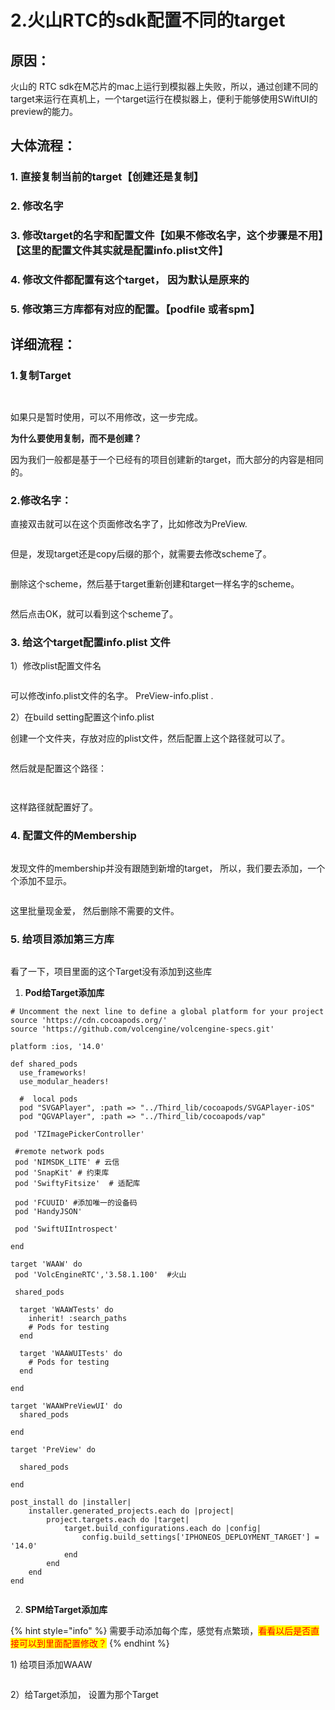 # 2.火山RTC的sdk配置不同的target

## 原因：

火山的 RTC sdk在M芯片的mac上运行到模拟器上失败，所以，通过创建不同的target来运行在真机上，一个target运行在模拟器上，便利于能够使用SWiftUI的preview的能力。



## 大体流程：

### 1. 直接复制当前的target【创建还是复制】

### 2. 修改名字

### 3. 修改target的名字和配置文件【如果不修改名字，这个步骤是不用】【这里的配置文件其实就是配置info.plist文件】

### 4. 修改文件都配置有这个target， 因为默认是原来的

### 5. 修改第三方库都有对应的配置。【podfile 或者spm】



## 详细流程：

### 1.复制Target

<figure><img src="../../../.gitbook/assets/image (1) (1).png" alt=""><figcaption></figcaption></figure>

<figure><img src="../../../.gitbook/assets/image (1) (1) (1).png" alt=""><figcaption></figcaption></figure>

如果只是暂时使用，可以不用修改，这一步完成。&#x20;

**为什么要使用复制，而不是创建？**

因为我们一般都是基于一个已经有的项目创建新的target，而大部分的内容是相同的。&#x20;



### 2.修改名字：

直接双击就可以在这个页面修改名字了，比如修改为PreView.

<figure><img src="../../../.gitbook/assets/image (2) (1).png" alt=""><figcaption></figcaption></figure>

但是，发现target还是copy后缀的那个，就需要去修改scheme了。

<figure><img src="../../../.gitbook/assets/image (3) (1).png" alt=""><figcaption></figcaption></figure>

删除这个scheme，然后基于target重新创建和target一样名字的scheme。

<figure><img src="../../../.gitbook/assets/image (4).png" alt=""><figcaption></figcaption></figure>

然后点击OK，就可以看到这个scheme了。&#x20;

### 3. 给这个target配置info.plist 文件

1）修改plist配置文件名&#x20;

<figure><img src="../../../.gitbook/assets/image (5).png" alt=""><figcaption></figcaption></figure>

可以修改info.plist文件的名字。 PreView-info.plist .&#x20;

2）在build setting配置这个info.plist

创建一个文件夹，存放对应的plist文件，然后配置上这个路径就可以了。

<figure><img src="../../../.gitbook/assets/image (7).png" alt=""><figcaption></figcaption></figure>

然后就是配置这个路径：

<figure><img src="../../../.gitbook/assets/image (6).png" alt=""><figcaption></figcaption></figure>

<figure><img src="../../../.gitbook/assets/image (8).png" alt=""><figcaption></figcaption></figure>

这样路径就配置好了。

### 4. 配置文件的Membership

<figure><img src="../../../.gitbook/assets/image (10).png" alt=""><figcaption></figcaption></figure>

发现文件的membership并没有跟随到新增的target， 所以，我们要去添加，一个个添加不显示。

<figure><img src="../../../.gitbook/assets/image (11).png" alt=""><figcaption></figcaption></figure>

这里批量现金爱， 然后删除不需要的文件。&#x20;

### 5. 给项目添加第三方库

<figure><img src="../../../.gitbook/assets/image (9).png" alt=""><figcaption></figcaption></figure>

&#x20;看了一下，项目里面的这个Target没有添加到这些库

1. **Pod给Target添加库**

```
# Uncomment the next line to define a global platform for your project
source 'https://cdn.cocoapods.org/'
source 'https://github.com/volcengine/volcengine-specs.git'

platform :ios, '14.0'

def shared_pods
  use_frameworks!
  use_modular_headers!

  #  local pods
  pod "SVGAPlayer", :path => "../Third_lib/cocoapods/SVGAPlayer-iOS"
  pod "QGVAPlayer", :path => "../Third_lib/cocoapods/vap"

 pod 'TZImagePickerController'

 #remote network pods
 pod 'NIMSDK_LITE' # 云信
 pod 'SnapKit' # 约束库
 pod 'SwiftyFitsize'  # 适配库
 
 pod 'FCUUID' #添加唯一的设备码
 pod 'HandyJSON'
 
 pod 'SwiftUIIntrospect'
 
end

target 'WAAW' do
 pod 'VolcEngineRTC','3.58.1.100'  #火山

 shared_pods
  
  target 'WAAWTests' do
    inherit! :search_paths
    # Pods for testing
  end

  target 'WAAWUITests' do
    # Pods for testing
  end

end

target 'WAAWPreViewUI' do
  shared_pods

end

target 'PreView' do
  
  shared_pods

end

post_install do |installer|
    installer.generated_projects.each do |project|
        project.targets.each do |target|
            target.build_configurations.each do |config|
                config.build_settings['IPHONEOS_DEPLOYMENT_TARGET'] = '14.0'
            end
        end
    end
end


```

2. &#x20;**SPM给Target添加库**

{% hint style="info" %}
需要手动添加每个库，感觉有点繁琐，<mark style="color:red;">看看以后是否直接可以到里面配置修改？</mark>
{% endhint %}

1\) 给项目添加WAAW

<figure><img src="../../../.gitbook/assets/image.png" alt=""><figcaption></figcaption></figure>

2）给Target添加， 设置为那个Target

<figure><img src="../../../.gitbook/assets/image (2).png" alt=""><figcaption></figcaption></figure>

